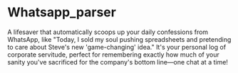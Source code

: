 # Whatsapp_parser
A lifesaver that automatically scoops up your daily confessions from WhatsApp, like "Today, I sold my soul pushing spreadsheets and pretending to care about Steve's new 'game-changing' idea." It's your personal log of corporate servitude, perfect for remembering exactly how much of your sanity you've sacrificed for the company's bottom line—one chat at a time!
